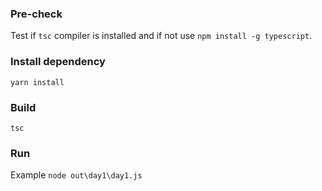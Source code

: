 ### Pre-check
Test if `tsc` compiler is installed and if not use `npm install -g typescript`.

### Install dependency

`yarn install`

### Build 

`tsc` 

### Run

Example
`node out\day1\day1.js`